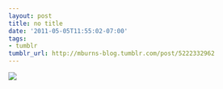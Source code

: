 ```yaml
---
layout: post
title: no title
date: '2011-05-05T11:55:02-07:00'
tags:
- tumblr
tumblr_url: http://mburns-blog.tumblr.com/post/5222332962
---
```

<img src="http://68.media.tumblr.com/tumblr_lkqkjpt5sO1qzt3z9o1_1280.jpg"/>

